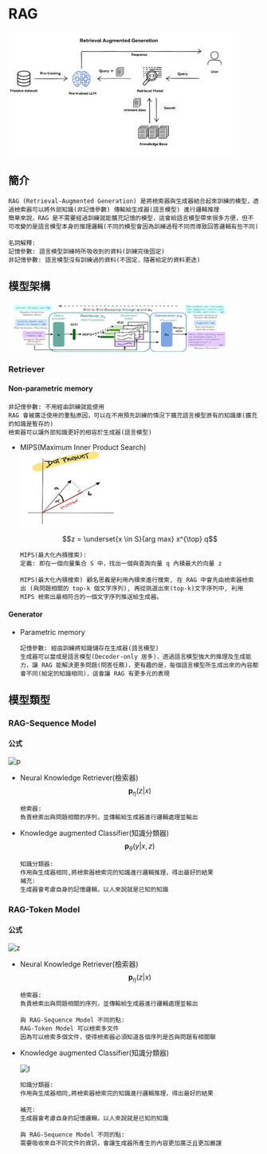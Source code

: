 # RAG 
<img src="images/RAG_process.png" alt="RAG" width="450" height = "250">  

## 簡介
```
RAG (Retrieval-Augmented Generation) 是將檢索器與生成器結合起來訓練的模型，透過檢索器可以將外部知識(非記憶參數) 傳輸給生成器(語言模型) 進行邏輯推理
簡單來說，RAG 是不需要經過訓練就能擴充記憶的模型，這會給語言模型帶來很多方便，但不可改變的是語言模型本身的推理邏輯(不同的模型會因為訓練過程不同而導致回答邏輯有些不同)

名詞解釋:
記憶參數: 語言模型訓練時所吸收到的資料(訓練完後固定)
非記憶參數: 語言模型沒有訓練過的資料(不固定，隨著給定的資料更迭)
```  
## 模型架構  
<img src="images/RAG_Architecture.png" alt="RAG Architecture" width="450" height = "100">  

<div style="break-after: page; page-break-after: always;"></div> 

### Retriever  
#### Non-parametric memory  
```
非記憶參數: 不用經由訓練就能使用
RAG 會被廣泛使用的重點原因，可以在不用預先訓練的情況下擴充語言模型原有的知識庫(擴充的知識是暫存的)
檢索器可以讓外部知識更好的相容於生成器(語言模型)
```  
- MIPS(Maximum Inner Product Search)  
    <img src="images/MIPS.png" alt="MIPS" width="200" height = "150">  

    $$z = \underset{x \in S}{arg max} x^{\top} q$$

    ```
    MIPS(最大化內積搜索):  
    定義: 即在一個向量集合 S 中，找出一個與查詢向量 q 內積最大的向量 z 

    MIPS(最大化內積搜索) 顧名思義是利用內積來進行搜索, 在 RAG 中會先由檢索器檢索出 (與問題相關的 top-k 個文字序列), 再從挑選出來(top-k)文字序列中, 利用 MIPS 檢索出最相符合的一個文字序列推送給生成器。 
    ```

#### Generator  
- Parametric memory  
    ```
    記憶參數: 經由訓練將知識儲存在生成器(語言模型)
    生成器可以當成是語言模型(Decoder-only 居多)，透過語言模型強大的推理及生成能力，讓 RAG 能解決更多問題(問答任務)，更有趣的是，每個語言模型所生成出來的內容都會不同(給定的知識相同)，這會讓 RAG 有更多元的表現
    ```

<div style="break-after: page; page-break-after: always;"></div> 

## 模型類型  
### RAG-Sequence Model  
#### 公式  

![p](p.png)  

- Neural Knowledge Retriever(檢索器)  
    $$\boldsymbol{p}_{\eta}(z|x)$$  
    ```
    檢索器:
    負責檢索出與問題相關的序列，並傳輸給生成器進行邏輯處理並輸出
    ```
- Knowledge augmented Classifier(知識分類器)  
    $$\boldsymbol{p}_{\theta}(y|x,z)$$  
    ```
    知識分類器:
    作用與生成器相同,將檢索器檢索完的知識進行邏輯推理，得出最好的結果
    補充:
    生成器會考慮自身的記憶邏輯，以人來說就是已知的知識
    ```

<div style="break-after: page; page-break-after: always;"></div> 

### RAG-Token Model  
#### 公式  

![z](z.png)  

- Neural Knowledge Retriever(檢索器)  
    $$\boldsymbol{p}_{\eta}(z|x)$$  
    ```
    檢索器:
    負責檢索出與問題相關的序列，並傳輸給生成器進行邏輯處理並輸出

    與 RAG-Sequence Model 不同的點:
    RAG-Token Model 可以檢索多文件
    因為可以檢索多個文件，使得檢索器必須知道各個序列是否與問題有相關聯
    ```
- Knowledge augmented Classifier(知識分類器)  

    ![l](l.png)  

    ```
    知識分類器:
    作用與生成器相同,將檢索器檢索完的知識進行邏輯推理，得出最好的結果

    補充:
    生成器會考慮自身的記憶邏輯，以人來說就是已知的知識

    與 RAG-Sequence Model 不同的點:
    需要吸收來自不同文件的資訊，會讓生成器所產生的內容更加廣泛且更加嚴謹
    ```  

<script type="text/javascript" src="http://cdn.mathjax.org/mathjax/latest/MathJax.js?config=TeX-AMS-MML_HTMLorMML"></script>
<script type="text/x-mathjax-config"> 
MathJax.Hub.Config({ tex2jax: {inlineMath: [['$', '$']]}, messageStyle: "none" });
</script>